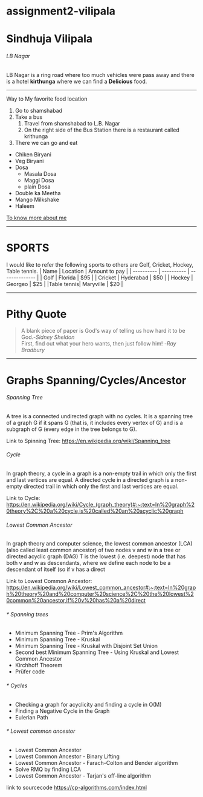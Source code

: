 # assignment2-vilipala
# Sindhuja Vilipala
###### LB Nagar
LB Nagar is a ring road where too much vehicles were pass away and there is a hotel **kirthunga** where we can find a **Delicious** food.

---

Way to My favorite food location
1. Go to shamshabad
2. Take a bus
    1.  Travel from shamshabad to L.B. Nagar
    8. On the right side of the Bus Station  there is a restaurant called krithunga
1. There we can go and eat
* Chiken Biryani
* Veg Biryani
* Dosa
    * Masala Dosa
    * Maggi Dosa
    * plain Dosa
* Double ka Meetha
* Mango Milkshake
* Haleem

[To know more about me](https://github.com/SindhujaVilipala/assignment2-vilipala/blob/main/AboutMe.md)

---

# SPORTS
I would like  to refer the following sports to others are Golf, Cricket, Hockey, Table tennis.
|  Name      |  Location  | Amount to pay  |
| ---------- | ---------- | -------------- |
|  Golf      | Florida    |   $95          |
| Cricket    | Hyderabad  |   $50          |
|  Hockey    | Georgeo    |   $25          |
|Table tennis| Maryville  |   $20          |

---

# Pithy Quote
> A blank piece of paper is God's way of telling us how hard it to be God.-*Sidney Sheldon*<br>
> First, find out what your hero wants, then just follow him!
-*Ray Bradbury*

---

# Graphs Spanning/Cycles/Ancestor
###### Spanning Tree
A tree is a connected undirected graph with no cycles. It is a spanning tree of a graph G if it spans G (that is, it includes every vertex of G) and is a subgraph of G (every edge in the tree belongs to G).

Link to Spinning Tree: <https://en.wikipedia.org/wiki/Spanning_tree>

###### Cycle
In graph theory, a cycle in a graph is a non-empty trail in which only the first and last vertices are equal. A directed cycle in a directed graph is a non-empty directed trail in which only the first and last vertices are equal.

Link to Cycle: <https://en.wikipedia.org/wiki/Cycle_(graph_theory)#:~:text=In%20graph%20theory%2C%20a%20cycle,is%20called%20an%20acyclic%20graph>

###### Lowest Common Ancestor
In graph theory and computer science, the lowest common ancestor (LCA) (also called least common ancestor) of two nodes v and w in a tree or directed acyclic graph (DAG) T is the lowest (i.e. deepest) node that has both v and w as descendants, where we define each node to be a descendant of itself (so if v has a direct 

 Link to Lowest Common Ancestor: <https://en.wikipedia.org/wiki/Lowest_common_ancestor#:~:text=In%20graph%20theory%20and%20computer%20science%2C%20the%20lowest%20common%20ancestor,if%20v%20has%20a%20direct>

###### * Spanning trees

* Minimum Spanning Tree - Prim's Algorithm
* Minimum Spanning Tree - Kruskal
* Minimum Spanning Tree - Kruskal with Disjoint Set Union
* Second best Minimum Spanning Tree - Using Kruskal and Lowest Common Ancestor
* Kirchhoff Theorem
* Prüfer code

 ###### * Cycles

* Checking a graph for acyclicity and finding a cycle in O(M)
* Finding a Negative Cycle in the Graph
* Eulerian Path

 ###### * Lowest common ancestor
* Lowest Common Ancestor
* Lowest Common Ancestor - Binary Lifting
* Lowest Common Ancestor - Farach-Colton and Bender algorithm
* Solve RMQ by finding LCA
* Lowest Common Ancestor - Tarjan's off-line algorithm

link to sourcecode <https://cp-algorithms.com/index.html>


